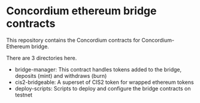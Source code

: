 # Concordium ethereum bridge contracts

This repository contains the Concordium contracts for Concordium-Ethereum bridge.

There are 3 directories here.

- bridge-manager: This contract handles tokens added to the bridge, deposits (mint) and withdraws (burn)
- cis2-bridgeable: A superset of CIS2 token for wrapped ethereum tokens
- deploy-scripts: Scripts to deploy and configure the bridge contracts on testnet

